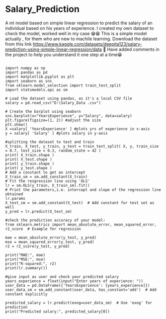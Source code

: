 # Salary_Prediction
A ml model based on simple linear regression to predict the salary of an individual based on his years of experience.
I created my own dataset to check the model, worked well in my case 😁😁 
This is a simple model actually , for them who are new to machile learning. 
 Download the dataset from this link https://www.kaggle.com/datasets/deepita123/salary-prediction-using-simple-linear-regression/data 🔗
 Have added comments in the project to help you understand it one step at a time😁
 ```

import numpy as np
import pandas as pd
import matplotlib.pyplot as plt
import seaborn as sns
from sklearn.model_selection import train_test_split
import statsmodels.api as sm

# Load the dataset using pandas, as it's a local CSV file
salary = pd.read_csv("D:\Salary_Data .csv")

# Create the barplot using seaborn
sns.barplot(x="YearsExperience", y="Salary", data=salary)
plt.figure(figsize=(1, 2)) #adjust the size 
plt.show()
X =salary[ 'YearsExperience' ] #plots yrs of experience in x-axis
y = salary[ 'Salary' ] #plots salary in y-axis

#splitting the dataset to test and train 
X_train, X_test, y_train, y_test = train_test_split( X, y, train_size = 0.7, test_size = 0.3, random_state = 42 )
print( X_train.shape )
print( X_test.shape )
print( y_train.shape )
print( y_test.shape )
# Add a constant to get an intercept
X_train_sm = sm.add_constant(X_train)
# Fit the resgression line using 'OLS'
lr = sm.OLS(y_train, X_train_sm).fit()
# Print the parameters,i.e. intercept and slope of the regression line obtained
lr.params
X_test_sm = sm.add_constant(X_test)  # Add constant for test set as well
y_pred = lr.predict(X_test_sm)

#check the prediction accuracy of your model:
from sklearn.metrics import mean_absolute_error, mean_squared_error, r2_score  # Example for regression

mae = mean_absolute_error(y_test, y_pred)
mse = mean_squared_error(y_test, y_pred)
r2 = r2_score(y_test, y_pred)

print("MAE:", mae)
print("MSE:", mse)
print("R-squared:", r2)
print(lr.summary())

#give input as user and check your predicted salary
years_experience = float(input("Enter years of experience: "))
user_data = pd.DataFrame({'YearsExperience': [years_experience]})
user_data_sm = sm.add_constant(user_data, has_constant='add')  # Add constant explicitly

predicted_salary = lr.predict(exog=user_data_sm)  # Use 'exog' for prediction
print("Predicted salary:", predicted_salary[0])
```
